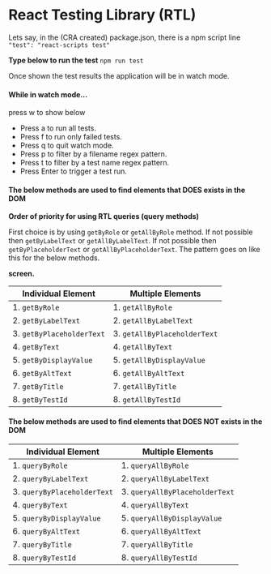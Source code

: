 # React Testing Library (RTL)

Lets say, in the (CRA created) package.json, there is a npm script line
`"test": "react-scripts test"`

**Type below to run the test**
`npm run test`

Once shown the test results the application will be in watch mode.

#### While in watch mode...

press w to show below

- Press a to run all tests.
- Press f to run only failed tests.
- Press q to quit watch mode.
- Press p to filter by a filename regex pattern.
- Press t to filter by a test name regex pattern.
- Press Enter to trigger a test run.

#### The below methods are used to find elements that DOES exists in the DOM

**Order of priority for using RTL queries (query methods)**

First choice is by using `getByRole` or `getAllByRole` method. If not possible then `getByLabelText` or `getAllByLabelText`. If not possible then `getByPlaceholderText` or `getAllByPlaceholderText`. The pattern goes on like this for the below methods.

**screen.**

| Individual Element        | Multiple Elements            |
| ------------------------- | ---------------------------- |
| 1. `getByRole`            | 1. `getAllByRole`            |
| 2. `getByLabelText`       | 2. `getAllByLabelText`       |
| 3. `getByPlaceholderText` | 3. `getAllByPlaceholderText` |
| 4. `getByText`            | 4. `getAllByText`            |
| 5. `getByDisplayValue`    | 5. `getAllByDisplayValue`    |
| 6. `getByAltText`         | 6. `getAllByAltText`         |
| 7. `getByTitle`           | 7. `getAllByTitle`           |
| 8. `getByTestId`          | 8. `getAllByTestId`          |

#### The below methods are used to find elements that DOES NOT exists in the DOM

| Individual Element          | Multiple Elements              |
| --------------------------- | ------------------------------ |
| 1. `queryByRole`            | 1. `queryAllByRole`            |
| 2. `queryByLabelText`       | 2. `queryAllByLabelText`       |
| 3. `queryByPlaceholderText` | 3. `queryAllByPlaceholderText` |
| 4. `queryByText`            | 4. `queryAllByText`            |
| 5. `queryByDisplayValue`    | 5. `queryAllByDisplayValue`    |
| 6. `queryByAltText`         | 6. `queryAllByAltText`         |
| 7. `queryByTitle`           | 7. `queryAllByTitle`           |
| 8. `queryByTestId`          | 8. `queryAllByTestId`          |
